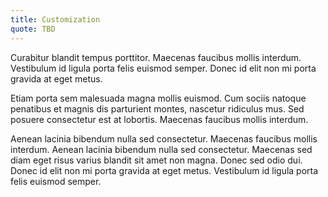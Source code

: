 ```yaml
---
title: Customization
quote: TBD
---
```


Curabitur blandit tempus porttitor. Maecenas faucibus mollis interdum. Vestibulum id ligula porta felis euismod semper. Donec id elit non mi porta gravida at eget metus.

Etiam porta sem malesuada magna mollis euismod. Cum sociis natoque penatibus et magnis dis parturient montes, nascetur ridiculus mus. Sed posuere consectetur est at lobortis. Maecenas faucibus mollis interdum.

Aenean lacinia bibendum nulla sed consectetur. Maecenas faucibus mollis interdum. Aenean lacinia bibendum nulla sed consectetur. Maecenas sed diam eget risus varius blandit sit amet non magna. Donec sed odio dui. Donec id elit non mi porta gravida at eget metus. Vestibulum id ligula porta felis euismod semper.
